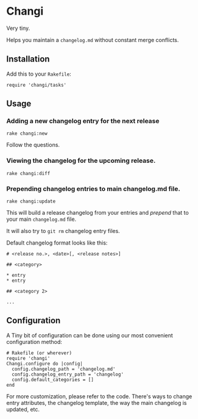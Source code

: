 # Changi

Very tiny.

Helps you maintain a `changelog.md` without constant merge conflicts.

## Installation

Add this to your `Rakefile`:

```
require 'changi/tasks'
```

## Usage

### Adding a new changelog entry for the next release

```
rake changi:new
```

Follow the questions.

### Viewing the changelog for the upcoming release.

```
rake changi:diff
```

### Prepending changelog entries to main changelog.md file.

```
rake changi:update
```

This will build a release changelog from your entries and *prepend* that
to your main `changelog.md` file.

It will also try to `git rm` changelog entry files.

Default changelog format looks like this:

```
# <release no.>, <date>[, <release notes>]

## <category>

* entry
* entry

## <category 2>

...
```

## Configuration

A Tiny bit of configuration can be done using our most convenient configuration method:

```
# Rakefile (or wherever)
require 'changi'
Changi.configure do |config|
  config.changelog_path = 'changelog.md'
  config.changelog_entry_path = 'changelog'
  config.default_categories = []
end
```

For more customization, please refer to the code. There's ways to change entry attributes,
the changelog template, the way the main changelog is updated, etc.
